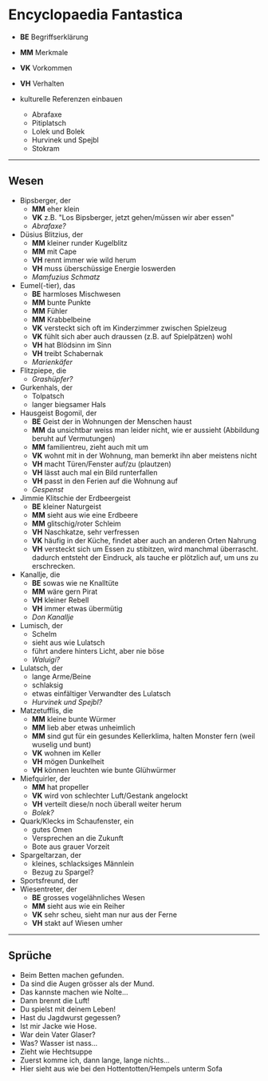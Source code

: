 # Encyclopaedia Fantastica

* __BE__ Begriffserklärung
* __MM__ Merkmale
* __VK__ Vorkommen
* __VH__ Verhalten

* kulturelle Referenzen einbauen
	* Abrafaxe
	* Pitiplatsch
	* Lolek und Bolek
	* Hurvinek und Spejbl
	* Stokram

---

## Wesen
* Bipsberger, der
	* __MM__ eher klein
	* __VK__ z.B. "Los Bipsberger, jetzt gehen/müssen wir aber essen"
	* _Abrafaxe?_
* Düsius Blitzius, der
	* __MM__ kleiner runder Kugelblitz
	* __MM__ mit Cape
	* __VH__ rennt immer wie wild herum
	* __VH__ muss überschüssige Energie loswerden
	* _Mamfuzius Schmatz_
* Eumel(-tier), das
	* __BE__ harmloses Mischwesen
	* __MM__ bunte Punkte
	* __MM__ Fühler
	* __MM__ Krabbelbeine
	* __VK__ versteckt sich oft im Kinderzimmer zwischen Spielzeug
	* __VK__ fühlt sich aber auch draussen (z.B. auf Spielpätzen) wohl
	* __VH__ hat Blödsinn im Sinn
	* __VH__ treibt Schabernak
	* _Marienkäfer_
* Flitzpiepe, die
	* _Grashüpfer?_
* Gurkenhals, der
	* Tolpatsch
	* langer biegsamer Hals
* Hausgeist Bogomil, der
	* __BE__ Geist der in Wohnungen der Menschen haust
	* __MM__ da unsichtbar weiss man leider nicht, wie er aussieht (Abbildung beruht auf Vermutungen)
	* __MM__ familientreu, zieht auch mit um
	* __VK__ wohnt mit in der Wohnung, man bemerkt ihn aber meistens nicht
	* __VH__ macht Türen/Fenster auf/zu (plautzen)
	* __VH__ lässt auch mal ein Bild runterfallen
	* __VH__ passt in den Ferien auf die Wohnung auf
	* _Gespenst_
* Jimmie Klitschie der Erdbeergeist
	* __BE__ kleiner Naturgeist
	* __MM__ sieht aus wie eine Erdbeere
	* __MM__ glitschig/roter Schleim
	* __VH__ Naschkatze, sehr verfressen
	* __VK__ häufig in der Küche, findet aber auch an anderen Orten Nahrung
	* __VH__ versteckt sich um Essen zu stibitzen, wird manchmal überrascht. dadurch entsteht der Eindruck, als tauche er plötzlich auf, um uns zu erschrecken.
* Kanallje, die
	* __BE__ sowas wie ne Knalltüte
	* __MM__ wäre gern Pirat
	* __VH__ kleiner Rebell
	* __VH__ immer etwas übermütig
	* _Don Kanallje_
* Lumisch, der
	* Schelm
	* sieht aus wie Lulatsch
	* führt andere hinters Licht, aber nie böse
	* _Waluigi?_
* Lulatsch, der
	* lange Arme/Beine
	* schlaksig
	* etwas einfältiger Verwandter des Lulatsch
	* _Hurvinek und Spejbl?_
* Matzetufflis, die
	* __MM__ kleine bunte Würmer
	* __MM__ lieb aber etwas unheimlich
	* __MM__ sind gut für ein gesundes Kellerklima, halten Monster fern (weil wuselig und bunt)
	* __VK__ wohnen im Keller
	* __VH__ mögen Dunkelheit
	* __VH__ können leuchten wie bunte Glühwürmer
* Miefquirler, der
	* __MM__ hat propeller
	* __VK__ wird von schlechter Luft/Gestank angelockt
	* __VH__ verteilt diese/n noch überall weiter herum
	* _Bolek?_
* Quark/Klecks im Schaufenster, ein
	* gutes Omen
	* Versprechen an die Zukunft
	* Bote aus grauer Vorzeit
* Spargeltarzan, der
	* kleines, schlacksiges Männlein
	* Bezug zu Spargel?
* Sportsfreund, der
* Wiesentreter, der
	* __BE__ grosses vogelähnliches Wesen
	* __MM__ sieht aus wie ein Reiher
	* __VK__ sehr scheu, sieht man nur aus der Ferne
	* __VH__ stakt auf Wiesen umher

---

## Sprüche
* Beim Betten machen gefunden.
* Da sind die Augen grösser als der Mund.
* Das kannste machen wie Nolte...
* Dann brennt die Luft!
* Du spielst mit deinem Leben!
* Hast du Jagdwurst gegessen?
* Ist mir Jacke wie Hose.
* War dein Vater Glaser?
* Was? Wasser ist nass...
* Zieht wie Hechtsuppe
* Zuerst komme ich, dann lange, lange nichts...
* Hier sieht aus wie bei den Hottentotten/Hempels unterm Sofa
